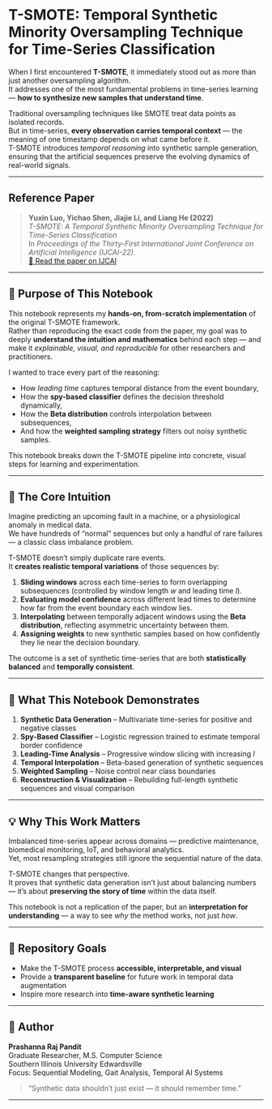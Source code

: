 # T-SMOTE: Temporal Synthetic Minority Oversampling Technique for Time-Series Classification

When I first encountered **T-SMOTE**, it immediately stood out as more than just another oversampling algorithm.  
It addresses one of the most fundamental problems in time-series learning — **how to synthesize new samples that understand time**.

Traditional oversampling techniques like SMOTE treat data points as isolated records.  
But in time-series, **every observation carries temporal context** — the meaning of one timestamp depends on what came before it.  
T-SMOTE introduces *temporal reasoning* into synthetic sample generation, ensuring that the artificial sequences preserve the evolving dynamics of real-world signals.

---

## Reference Paper

> **Yuxin Luo, Yichao Shen, Jiajie Li, and Liang He (2022)**  
> *T-SMOTE: A Temporal Synthetic Minority Oversampling Technique for Time-Series Classification*  
> In *Proceedings of the Thirty-First International Joint Conference on Artificial Intelligence (IJCAI-22)*.  
> [🔗 Read the paper on IJCAI](https://www.ijcai.org/proceedings/2022/0431.pdf)

---

## 🎯 Purpose of This Notebook

This notebook represents my **hands-on, from-scratch implementation** of the original T-SMOTE framework.  
Rather than reproducing the exact code from the paper, my goal was to deeply **understand the intuition and mathematics** behind each step — and make it *explainable, visual, and reproducible* for other researchers and practitioners.

I wanted to trace every part of the reasoning:
- How *leading time* captures temporal distance from the event boundary,  
- How the **spy-based classifier** defines the decision threshold dynamically,  
- How the **Beta distribution** controls interpolation between subsequences,  
- And how the **weighted sampling strategy** filters out noisy synthetic samples.

This notebook breaks down the T-SMOTE pipeline into concrete, visual steps for learning and experimentation.

---

## 🔬 The Core Intuition

Imagine predicting an upcoming fault in a machine, or a physiological anomaly in medical data.  
We have hundreds of “normal” sequences but only a handful of rare failures — a classic class imbalance problem.

T-SMOTE doesn’t simply duplicate rare events.  
It **creates realistic temporal variations** of those sequences by:

1. **Sliding windows** across each time-series to form overlapping subsequences (controlled by window length *w* and leading time *l*).  
2. **Evaluating model confidence** across different lead times to determine how far from the event boundary each window lies.  
3. **Interpolating** between temporally adjacent windows using the **Beta distribution**, reflecting asymmetric uncertainty between them.  
4. **Assigning weights** to new synthetic samples based on how confidently they lie near the decision boundary.

The outcome is a set of synthetic time-series that are both **statistically balanced** and **temporally consistent**.

---

## 🧩 What This Notebook Demonstrates

1. **Synthetic Data Generation** – Multivariate time-series for positive and negative classes  
2. **Spy-Based Classifier** – Logistic regression trained to estimate temporal border confidence  
3. **Leading-Time Analysis** – Progressive window slicing with increasing *l*  
4. **Temporal Interpolation** – Beta-based generation of synthetic sequences  
5. **Weighted Sampling** – Noise control near class boundaries  
6. **Reconstruction & Visualization** – Rebuilding full-length synthetic sequences and visual comparison  

---

## 💡 Why This Work Matters

Imbalanced time-series appear across domains — predictive maintenance, biomedical monitoring, IoT, and behavioral analytics.  
Yet, most resampling strategies still ignore the sequential nature of the data.

T-SMOTE changes that perspective.  
It proves that synthetic data generation isn’t just about balancing numbers — it’s about **preserving the story of time** within the data itself.

This notebook is not a replication of the paper, but an **interpretation for understanding** — a way to see *why* the method works, not just *how*.

---

## 🧠 Repository Goals

- Make the T-SMOTE process **accessible, interpretable, and visual**  
- Provide a **transparent baseline** for future work in temporal data augmentation  
- Inspire more research into **time-aware synthetic learning**  

---

## 👤 Author

**Prashanna Raj Pandit**  
Graduate Researcher, M.S. Computer Science  
Southern Illinois University Edwardsville  
Focus: Sequential Modeling, Gait Analysis, Temporal AI Systems  

> “Synthetic data shouldn’t just exist — it should remember time.”

---

